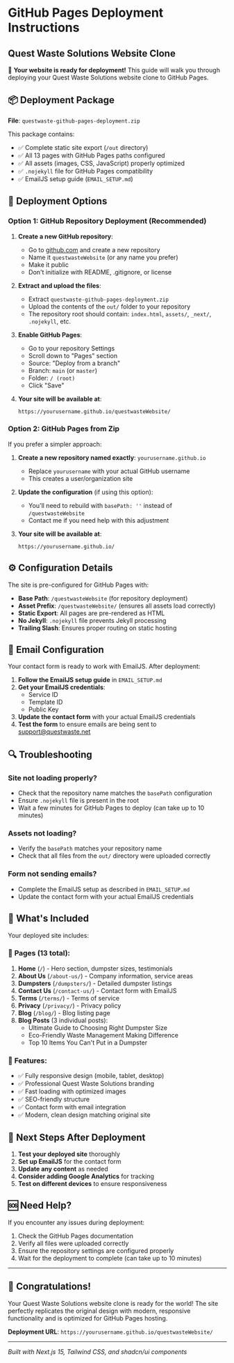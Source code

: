# GitHub Pages Deployment Instructions
## Quest Waste Solutions Website Clone

🎉 **Your website is ready for deployment!** This guide will walk you through deploying your Quest Waste Solutions website clone to GitHub Pages.

## 📦 Deployment Package

**File**: `questwaste-github-pages-deployment.zip`

This package contains:
- ✅ Complete static site export (`/out` directory)
- ✅ All 13 pages with GitHub Pages paths configured
- ✅ All assets (images, CSS, JavaScript) properly optimized
- ✅ `.nojekyll` file for GitHub Pages compatibility
- ✅ EmailJS setup guide (`EMAIL_SETUP.md`)

## 🚀 Deployment Options

### Option 1: GitHub Repository Deployment (Recommended)

1. **Create a new GitHub repository**:
   - Go to [github.com](https://github.com) and create a new repository
   - Name it `questwasteWebsite` (or any name you prefer)
   - Make it public
   - Don't initialize with README, .gitignore, or license

2. **Extract and upload the files**:
   - Extract `questwaste-github-pages-deployment.zip`
   - Upload the contents of the `out/` folder to your repository
   - The repository root should contain: `index.html`, `assets/`, `_next/`, `.nojekyll`, etc.

3. **Enable GitHub Pages**:
   - Go to your repository Settings
   - Scroll down to "Pages" section
   - Source: "Deploy from a branch"
   - Branch: `main` (or `master`)
   - Folder: `/ (root)`
   - Click "Save"

4. **Your site will be available at**:
   ```
   https://yourusername.github.io/questwasteWebsite/
   ```

### Option 2: GitHub Pages from Zip

If you prefer a simpler approach:

1. **Create a new repository named exactly**: `yourusername.github.io`
   - Replace `yourusername` with your actual GitHub username
   - This creates a user/organization site

2. **Update the configuration** (if using this option):
   - You'll need to rebuild with `basePath: ''` instead of `/questwasteWebsite`
   - Contact me if you need help with this adjustment

3. **Your site will be available at**:
   ```
   https://yourusername.github.io/
   ```

## ⚙️ Configuration Details

The site is pre-configured for GitHub Pages with:

- **Base Path**: `/questwasteWebsite` (for repository deployment)
- **Asset Prefix**: `/questwasteWebsite/` (ensures all assets load correctly)
- **Static Export**: All pages are pre-rendered as HTML
- **No Jekyll**: `.nojekyll` file prevents Jekyll processing
- **Trailing Slash**: Ensures proper routing on static hosting

## 📧 Email Configuration

Your contact form is ready to work with EmailJS. After deployment:

1. **Follow the EmailJS setup guide** in `EMAIL_SETUP.md`
2. **Get your EmailJS credentials**:
   - Service ID
   - Template ID
   - Public Key
3. **Update the contact form** with your actual EmailJS credentials
4. **Test the form** to ensure emails are being sent to support@questwaste.net

## 🔍 Troubleshooting

### Site not loading properly?
- Check that the repository name matches the `basePath` configuration
- Ensure `.nojekyll` file is present in the root
- Wait a few minutes for GitHub Pages to deploy (can take up to 10 minutes)

### Assets not loading?
- Verify the `basePath` matches your repository name
- Check that all files from the `out/` directory were uploaded correctly

### Form not sending emails?
- Complete the EmailJS setup as described in `EMAIL_SETUP.md`
- Update the contact form with your actual EmailJS credentials

## 📱 What's Included

Your deployed site includes:

### 📄 **Pages** (13 total):
1. **Home** (`/`) - Hero section, dumpster sizes, testimonials
2. **About Us** (`/about-us/`) - Company information, service areas
3. **Dumpsters** (`/dumpsters/`) - Detailed dumpster listings
4. **Contact Us** (`/contact-us/`) - Contact form with EmailJS
5. **Terms** (`/terms/`) - Terms of service
6. **Privacy** (`/privacy/`) - Privacy policy
7. **Blog** (`/blog/`) - Blog listing page
8. **Blog Posts** (3 individual posts):
   - Ultimate Guide to Choosing Right Dumpster Size
   - Eco-Friendly Waste Management Making Difference
   - Top 10 Items You Can't Put in a Dumpster

### 🎨 **Features**:
- ✅ Fully responsive design (mobile, tablet, desktop)
- ✅ Professional Quest Waste Solutions branding
- ✅ Fast loading with optimized images
- ✅ SEO-friendly structure
- ✅ Contact form with email integration
- ✅ Modern, clean design matching original site

## 🎯 Next Steps After Deployment

1. **Test your deployed site** thoroughly
2. **Set up EmailJS** for the contact form
3. **Update any content** as needed
4. **Consider adding Google Analytics** for tracking
5. **Test on different devices** to ensure responsiveness

## 🆘 Need Help?

If you encounter any issues during deployment:

1. Check the GitHub Pages documentation
2. Verify all files were uploaded correctly
3. Ensure the repository settings are configured properly
4. Wait for the deployment to complete (can take up to 10 minutes)

---

## 🎉 Congratulations!

Your Quest Waste Solutions website clone is ready for the world! The site perfectly replicates the original design with modern, responsive functionality and is optimized for GitHub Pages hosting.

**Deployment URL**: `https://yourusername.github.io/questwasteWebsite/`

---

*Built with Next.js 15, Tailwind CSS, and shadcn/ui components*

